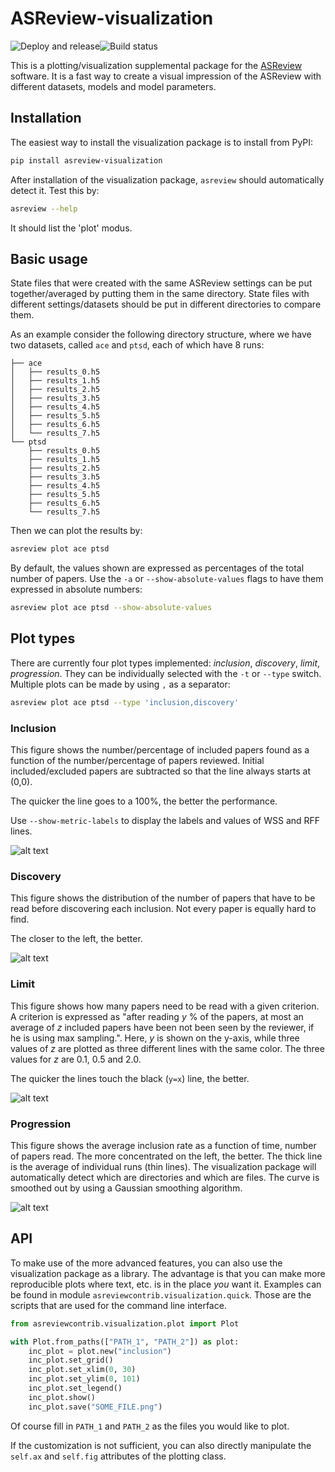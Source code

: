 # ASReview-visualization

![Deploy and release](https://github.com/asreview/asreview-visualization/workflows/Deploy%20and%20release/badge.svg)![Build status](https://github.com/asreview/asreview-visualization/workflows/test-suite/badge.svg)

This is a plotting/visualization supplemental package for the
[ASReview](https://github.com/asreview/asreview) software. It is a fast way to
create a visual impression of the ASReview with different datasets, models and
model parameters.

## Installation

The easiest way to install the visualization package is to install from PyPI:

``` bash
pip install asreview-visualization
```

After installation of the visualization package, `asreview` should automatically
detect it. Test this by:

```bash
asreview --help
```

It should list the 'plot' modus.

## Basic usage

State files that were created with the same ASReview settings can be put
together/averaged by putting them in the same directory. State files with
different settings/datasets should be put in different directories to compare
them.

As an example consider the following directory structure, where we have two
datasets, called `ace` and `ptsd`, each of which have 8 runs:

```
├── ace
│   ├── results_0.h5
│   ├── results_1.h5
│   ├── results_2.h5
│   ├── results_3.h5
│   ├── results_4.h5
│   ├── results_5.h5
│   ├── results_6.h5
│   └── results_7.h5
└── ptsd
    ├── results_0.h5
    ├── results_1.h5
    ├── results_2.h5
    ├── results_3.h5
    ├── results_4.h5
    ├── results_5.h5
    ├── results_6.h5
    └── results_7.h5
```

Then we can plot the results by:

```bash
asreview plot ace ptsd
```

By default, the values shown are expressed as percentages of the total number of papers. Use the
`-a` or `--show-absolute-values` flags to have them expressed in absolute numbers:

```bash
asreview plot ace ptsd --show-absolute-values
```


## Plot types

There are currently four plot types implemented: _inclusion_, _discovery_,
_limit_, _progression_. They can be individually selected with the `-t` or
`--type` switch. Multiple plots can be made by using `,` as a separator:

```bash
asreview plot ace ptsd --type 'inclusion,discovery'
```

### Inclusion

This figure shows the number/percentage of included papers found as a function
of the number/percentage of papers reviewed. Initial included/excluded papers
are subtracted so that the line always starts at (0,0).

The quicker the line goes to a 100%, the better the performance.

Use `--show-metric-labels` to display the labels and values of WSS and RFF
lines.

![alt text](https://github.com/msdslab/asreview-visualization/blob/master/docs/inclusions.png?raw=true "Inclusions")

### Discovery

This figure shows the distribution of the number of papers that have to be
read before discovering each inclusion. Not every paper is equally hard to
find.

The closer to the left, the better.

![alt text](https://github.com/msdslab/asreview-visualization/blob/master/docs/discovery.png?raw=true "Discovery")


### Limit

This figure shows how many papers need to be read with a given criterion. A
criterion is expressed as "after reading _y_ % of the papers, at most an
average of _z_ included papers have been not been seen by the reviewer, if he
is using max sampling.". Here, _y_ is shown on the y-axis, while three values
of _z_ are plotted as three different lines with the same color. The three
values for _z_ are 0.1, 0.5 and 2.0.

The quicker the lines touch the black (`y=x`) line, the better.

![alt text](https://github.com/msdslab/asreview-visualization/blob/master/docs/limits.png?raw=true "Limits")

### Progression

This figure shows the average inclusion rate as a function of time, number of
papers read. The more concentrated on the left, the better. The thick line is
the average of individual runs (thin lines). The visualization package will
automatically detect which are directories and which are files. The curve is
smoothed out by using a Gaussian smoothing algorithm.

![alt text](https://github.com/msdslab/asreview-visualization/blob/master/docs/progression.png?raw=true "Progression")


## API

To make use of the more advanced features, you can also use the visualization
package as a library. The advantage is that you can make more reproducible
plots where text, etc. is in the place *you* want it. Examples can be found in
module `asreviewcontrib.visualization.quick`. Those are the scripts that are
used for the command line interface.

```python
from asreviewcontrib.visualization.plot import Plot

with Plot.from_paths(["PATH_1", "PATH_2"]) as plot:
	inc_plot = plot.new("inclusion")
	inc_plot.set_grid()
	inc_plot.set_xlim(0, 30)
	inc_plot.set_ylim(0, 101)
	inc_plot.set_legend()
	inc_plot.show()
	inc_plot.save("SOME_FILE.png")
```

Of course fill in `PATH_1` and `PATH_2` as the files you would like to plot.

If the customization is not sufficient, you can also directly manipulate the
`self.ax` and `self.fig` attributes of the plotting class.
